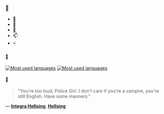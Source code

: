 ### 👋

- 🔭
- 🌱
- 💬
- 📫
- ⚡

#### 🧏

[![Most used languages](https://github-readme-stats-aynah.vercel.app/api/top-langs/?username=aynh&theme=solarized-dark&langs_count=6&layout=compact&hide_title=true)](https://github.com/anuraghazra/github-readme-stats#gh-dark-mode-only)
[![Most used languages](https://github-readme-stats-aynah.vercel.app/api/top-langs/?username=aynh&theme=solarized-light&langs_count=6&layout=compact&hide_title=true)](https://github.com/anuraghazra/github-readme-stats#gh-light-mode-only)

#### 💬

> "You're too loud, Police Girl. I don't care if you're a vampire, you're still English. Have some manners."

&mdash; [**Integra Hellsing**](https://myanimelist.net/character.php?q=Integra%20Hellsing&cat=character), [**Hellsing**](https://myanimelist.net/search/all?q=Hellsing&cat=all)
